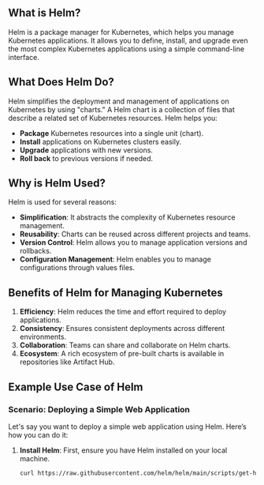 ## What is Helm?

Helm is a package manager for Kubernetes, which helps you manage Kubernetes applications. It allows you to define, install, and upgrade even the most complex Kubernetes applications using a simple command-line interface.

## What Does Helm Do?

Helm simplifies the deployment and management of applications on Kubernetes by using "charts." A Helm chart is a collection of files that describe a related set of Kubernetes resources. Helm helps you:

- **Package** Kubernetes resources into a single unit (chart).
- **Install** applications on Kubernetes clusters easily.
- **Upgrade** applications with new versions.
- **Roll back** to previous versions if needed.

## Why is Helm Used?

Helm is used for several reasons:

- **Simplification**: It abstracts the complexity of Kubernetes resource management.
- **Reusability**: Charts can be reused across different projects and teams.
- **Version Control**: Helm allows you to manage application versions and rollbacks.
- **Configuration Management**: Helm enables you to manage configurations through values files.

## Benefits of Helm for Managing Kubernetes

1. **Efficiency**: Helm reduces the time and effort required to deploy applications.
2. **Consistency**: Ensures consistent deployments across different environments.
3. **Collaboration**: Teams can share and collaborate on Helm charts.
4. **Ecosystem**: A rich ecosystem of pre-built charts is available in repositories like Artifact Hub.

## Example Use Case of Helm

### Scenario: Deploying a Simple Web Application

Let's say you want to deploy a simple web application using Helm. Here’s how you can do it:

1. **Install Helm**: First, ensure you have Helm installed on your local machine.

   ```bash
   curl https://raw.githubusercontent.com/helm/helm/main/scripts/get-helm-3 | bash
